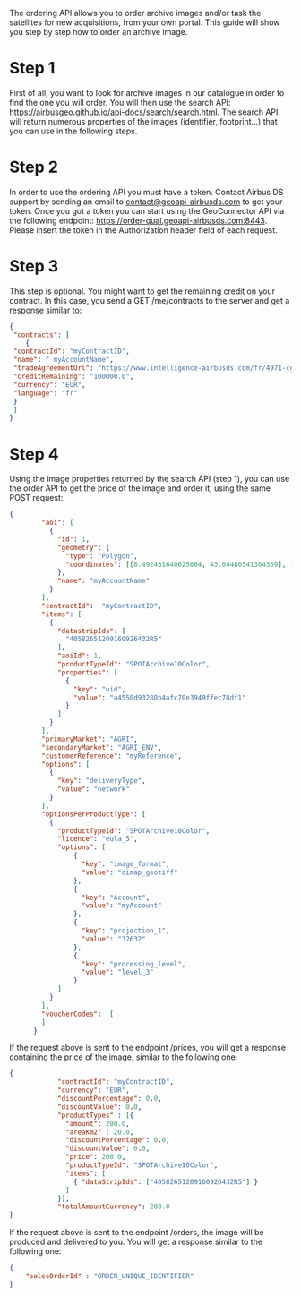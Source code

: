 The ordering API allows you to order archive images and/or task the satellites for new acquisitions, from your own portal. This guide will show you step by step how to order an archive image. 

# Step 1
First of all, you want to look for archive images in our catalogue in order to find the one you will order. You will then use the search API: <https://airbusgeo.github.io/api-docs/search/search.html>. 
The search API will return numerous properties of the images (identifier, footprint...) that you can use in the following steps.

# Step 2
In order to use the ordering API you must have a token. Contact Airbus DS support by sending an email to <contact@geoapi-airbusds.com> to get your token. Once you got a token you can start using the GeoConnector API via the following endpoint: <https://order-qual.geoapi-airbusds.com:8443>. Please insert the token in the Authorization header field of each request.

# Step 3
This step is optional. You might want to get the remaining credit on your contract. In this case, you send a GET /me/contracts to the server and get a response similar to:
```json
{
 "contracts": [
 	{
 "contractId": "myContractID",
 "name": " myAccountName",
 "tradeAgreementUrl": "https://www.intelligence-airbusds.com/fr/4971-cgf",
 "creditRemaining": "100000.0",
 "currency": "EUR",
 "language": "fr"
 }
 ]
} 
```

# Step 4
Using the image properties returned by the search API (step 1), you can use the order API to get the price of the image and order it, using the same POST request:
```json
{
        "aoi": [
          {
            "id": 1,
            "geometry": {
              "type": "Polygon",
              "coordinates": [[8.492431640625004, 43.04480541304369], [9.591064453125002, 43.04480541304369], [9.591064453125002, 41.10419094457646], [8.492431640625004, 41.10419094457646],[8.492431640625004, 43.04480541304369]]
            },
            "name": "myAccountName"
          }
        ],
        "contractId":  "myContractID",
        "items": [
          {
            "datastripIds": [
              "40582651209160926432R5"
            ],
            "aoiId": 1,
            "productTypeId": "SPOTArchive10Color",
            "properties": [
              {
                "key": "uid",
                "value": "a4550d93280b4afc70e3949ffec78df1"
              }
            ]
          }
        ],
        "primaryMarket": "AGRI",
        "secondaryMarket": "AGRI_ENV",  
        "customerReference": "myReference",
        "options": [
          {
            "key": "deliveryType",
            "value": "network"
          }
        ],
        "optionsPerProductType": [
          {
            "productTypeId": "SPOTArchive10Color",
            "licence": "eula_5",
            "options": [
                {
                  "key": "image_format",
                  "value": "dimap_geotiff"
                },
                {
                  "key": "Account",
                  "value": "myAccount"
                },
                {
                  "key": "projection_1",
                  "value": "32632"
                },
                {
                  "key": "processing_level",
                  "value": "level_3"
                }
            ]
          }
        ],
        "voucherCodes":  [
        ]
      }
```

If the request above is sent to the endpoint /prices, you will get a response containing the price of the image, similar to the following one:
```json
{
            "contractId": "myContractID",
            "currency": "EUR",
            "discountPercentage": 0.0,
            "discountValue": 0.0,
            "productTypes" : [{
              "amount": 200.0,
              "areaKm2" : 20.0,
              "discountPercentage": 0.0,
              "discountValue": 0.0,
              "price": 200.0,
              "productTypeId": "SPOTArchive10Color",
              "items": [
                { "dataStripIds": ["40582651209160926432R5"] }
              ]
            }],
            "totalAmountCurrency": 200.0            
}
```

If the request above is sent to the endpoint /orders, the image will be produced and delivered to you. You will get a response similar to the following one:
```json
{
	"salesOrderId" : "ORDER_UNIQUE_IDENTIFIER"
}
```



